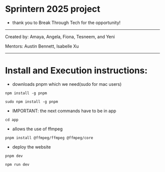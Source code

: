 # Sprintern 2025 project 
- thank you to Break Through Tech for the opportunity!
---

Created by: Amaya, Angela, Fiona, Tesneem, and Yeni

Mentors: Austin Bennett, Isabelle Xu

---

# Install and Execution instructions:

* downloads pnpm which we need(sudo for mac users)
```
npm install -g pnpm
```
```
sudo npm install -g pnpm
```

* IMPORTANT: the next commands have to be in app
```
cd app
```

* allows the use of ffmpeg
```
pnpm install @ffmpeg/ffmpeg @ffmpeg/core
```

* deploy the website
```
pnpm dev
```
```
npm run dev
```

